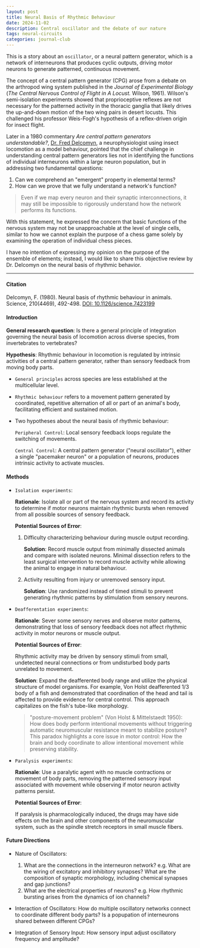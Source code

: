 ```yaml
---
layout: post
title: Neural Basis of Rhythmic Behaviour
date: 2024-11-02
description: Central oscillator and the debate of our nature
tags: neural-circuits
categories: journal-club
---
```


This is a story about an `oscillator`,  or a neural pattern generator, which is a network of interneurons that produces cyclic outputs, driving motor neurons to generate patterned, continuous movement.

The concept of a central pattern generator (CPG) arose from a debate on the arthropod wing system published in the *Journal of Experimental Biology* (*The Central Nervous Control of Flight in A Locust.* Wilson, 1961). Wilson's semi-isolation experiments showed that proprioceptive reflexes are not necessary for the patterned activity in the thoracic ganglia that likely drives the up-and-down motion of the two wing pairs in desert locusts. This challenged his professor Weis-Fogh's hypothesis of a reflex-driven origin for insect flight.

Later in a 1980 commentary *Are central pattern generators understandable?*, [Dr. Fred Delcomyn](https://www.life.illinois.edu/delcomyn/), a neurophysiologist using insect locomotion as a model behaviour, pointed that the chief challenge in understanding central pattern generators lies not in identifying the functions of individual interneurons within a large neuron population, but in addressing two fundamental questions: 
1. Can we comprehend an "emergent" property in elemental terms? 
2. How can we prove that we fully understand a network's function?

>Even if we map every neuron and their synaptic interconnections, it may still be impossible to rigorously understand how the network performs its functions.

With this statement, he expressed the concern that basic functions of the nervous system may not be unapproachable at the level of single cells, similar to how we cannot explain the purpose of a chess game solely by examining the operation of individual chess pieces.

I have no intention of expressing my opinion on the purpose of the ensemble of elements; instead, I would like to share this objective review by Dr. Delcomyn on the neural basis of rhythmic behavior.

<hr>

#### Citation
Delcomyn, F. (1980). Neural basis of rhythmic behaviour in animals. Science, 210(4469), 492-498. [DOI: 10.1126/science.7423199](https://www.science.org/doi/10.1126/science.7423199)

#### Introduction
**General research question**: Is there a general principle of integration governing the neural basis of locomotion across diverse species, from invertebrates to vertebrates?

**Hypothesis**: Rhythmic behaviour in locomotion is regulated by intrinsic activities of a central pattern generator, rather than sensory feedback from moving body parts.

- `General principles` across species are less established at the multicellular level.

- `Rhythmic behaviour` refers to a movement pattern generated by coordinated, repetitive alternation of all or part of an animal's body, facilitating efficient and sustained motion.

- Two hypotheses about the neural basis of rhythmic behaviour: 

  `Peripheral Control`: Local sensory feedback loops regulate the switching of movements.

  `Central Control`: A central pattern generator ("neural oscillator"), either a single "pacemaker neuron" or a population of neurons, produces intrinsic activity to activate muscles.

#### Methods
- `Isolation experiments`:

  **Rationale**: Isolate all or part of the nervous system and record its activity to determine if motor neurons maintain rhythmic bursts when removed from all possible sources of sensory feedback.

  **Potential Sources of Error**:

  1. Difficulty characterizing behaviour during muscle output recording.

      **Solution**: Record muscle output from minimally dissected animals and compare with isolated neurons. Minimal dissection refers to the least surgical intervention to record muscle activity while allowing the animal to engage in natural behaviour.

  2. Activity resulting from injury or unremoved sensory input.

      **Solution**: Use randomized instead of timed stimuli to prevent generating rhythmic patterns by stimulation from sensory neurons.

- `Deafferentation experiments`:

  **Rationale**: Sever some sensory nerves and observe motor patterns, demonstrating that loss of sensory feedback does not affect rhythmic activity in motor neurons or muscle output.

  **Potential Sources of Error**: 
  
    Rhythmic activity may be driven by sensory stimuli from small, undetected neural connections or from undisturbed body parts unrelated to movement.

    **Solution**: Expand the deafferented body range and utilize the physical structure of model organisms. For example, Von Holst deafferented 1/3 body of a fish and demonstrated that coordination of the head and tail is affected to provide evidence for central control. This approach capitalizes on the fish's tube-like morphology.

    > "posture-movement problem" (Von Holst & Mittelstaedt 1950): How does body perform intentional movements without triggering automatic neuromuscular resistance meant to stabilize posture? This paradox highlights a core issue in motor control: How the brain and body coordinate to allow intentional movement while preserving stability.

- `Paralysis experiments`:

  **Rationale**: Use a paralytic agent with no muscle contractions or movement of body parts, removing the patterned sensory input associated with movement while observing if motor neuron activity patterns persist.

  **Potential Sources of Error**: 

  If paralysis is pharmacologically induced, the drugs may have side effects on the brain and other components of the neuromuscular system, such as the spindle stretch receptors in small muscle fibers.
  
#### Future Directions
- Nature of Oscillators:

  1. What are the connections in the interneuron network? e.g. What are the wiring of excitatory and inhibitory synapses? What are the composition of synaptic morphology, including chemical synapses and gap junctions?
  2. What are the electrical properties of neurons? e.g. How rhythmic bursting arises from the dynamics of ion channels?

- Interaction of Oscillators: How do multiple oscillatory networks connect to coordinate different body parts? Is a popupation of interneurons shared between different CPGs?

- Integration of Sensory Input: How sensory input adjust oscillatory frequency and amplitude?

